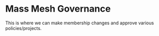 # Mass Mesh Governance

This is where we can make membership changes and approve various policies/projects.
